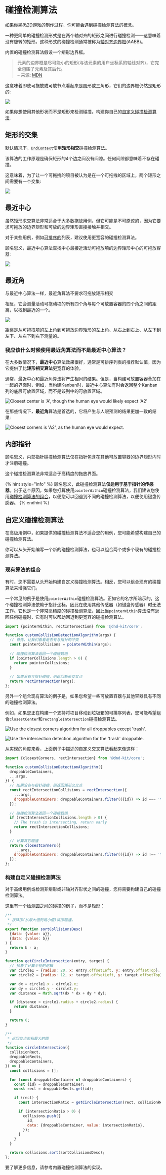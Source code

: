 # 碰撞检测算法

如果你熟悉2D游戏的制作过程，你可能会遇到碰撞检测算法的概念。

一种更简单的碰撞检测形式是在两个轴对齐的矩形之间进行碰撞检测——这意味着没有旋转的矩形。这种形式的碰撞检测通常被称为[轴对齐边界框](https://developer.mozilla.org/en-US/docs/Games/Techniques/2D\_collision\_detection#Axis-Aligned\_Bounding\_Box)(AABB)。

内置的碰撞检测算法假设一个矩形边界框。

> 元素的边界框是尽可能小的矩形(与该元素的用户坐标系的轴线对齐)，它完全包围了元素及其后代。\
> – 来源: [MDN](https://developer.mozilla.org/en-US/docs/Glossary/bounding\_box)

这意味着即使可拖放或可放节点看起来是圆形或三角形，它们的边界框仍然是矩形的:

![](../../.gitbook/assets/axis-aligned-rectangle.png)

如果你想使用其他形状而不是矩形来检测碰撞，构建你自己的[自定义碰撞检测算法](collision-detection-algorithms-ZH.md#custom-collision-detection-strategies).

## 矩形的交集

默认情况下，[`DndContext`](./)使用**矩形相交**碰撞检测算法。

该算法的工作原理是确保矩形的4个边之间没有间隙。任何间隙都意味着不存在碰撞。

这意味着，为了让一个可拖拽的项目被认为是在一个可拖拽的区域上，两个矩形之间需要有一个交集:

![](../../.gitbook/assets/rect-intersection-1-.png)

## 最近中心

虽然矩形求交算法非常适合于大多数拖放用例，但它可能是不可原谅的，因为它要求可拖放的边界矩形和可放的边界矩形直接接触并相交。

对于某些用例，例如[可排序的](../../presets/sortable/)列表，建议使用更宽容的碰撞检测算法。

顾名思义，最近中心算法查找中心最接近活动可拖放项的边界矩形中心的可拖放容器:

![](../../.gitbook/assets/closest-center-2-.png)

## 最近角

与最近中心算法一样，最近角算法不要求可拖放矩形相交

相反，它会测量活动可拖动项的所有四个角与每个可放置容器的四个角之间的距离，以找到最近的一个。

![](../../.gitbook/assets/closest-corners.png)

距离是从可拖拽项的左上角到可拖放边界矩形的左上角、从右上到右上、从左下到左下、从右下到右下测量的。

### **我应该什么时候使用最近角算法而不是最近中心算法？**

在大多数情况下，**最近中心**算法效果很好，通常是可排序列表的推荐默认值，因为它提供了比**矩形相交算法**更宽容的体验。

通常，最近中心和最近角算法将产生相同的结果。但是，当构建可放置容器叠加在一起的界面时，例如，当构建Kanban时，最近中心算法有时会返回整个Kanban列的底层可放置区域，而不是该列中的可放置区域。

![Closest center is 'A', though the human eye would likely expect 'A2'](../../.gitbook/assets/closest-center-kanban.png)

在那些情况下，**最近角**算法是首选的，它将产生与人眼预测的结果更加一致的结果:

![Closest corners is 'A2', as the human eye would expect.](../../.gitbook/assets/closest-corners-kanban.png)

## 内部指针

顾名思义，内部指针碰撞检测算法仅在指针包含在其他可放置容器的边界矩形内时才注册碰撞。

这个碰撞检测算法非常适合于高精度的拖放界面。

{% hint style="info" %}
顾名思义，此碰撞检测算法**仅适用于基于指针的传感器**。出于这个原因，如果您打算使用`pointerWithin`碰撞检测算法，我们建议您使用[碰撞检测算法的组合](collision-detection-algorithms-ZH.md#composition-of-existing-algorithms)，以便您可以回退到不同的碰撞检测算法，以便使用键盘传感器。
{% endhint %}

## 自定义碰撞检测算法

在高级用例中，如果提供的碰撞检测算法不适合您的用例，您可能希望构建自己的碰撞检测算法。

你可以从头开始编写一个新的碰撞检测算法，也可以组合两个或多个现有的碰撞检测算法。

### 现有算法的组合

有时，您不需要从头开始构建自定义碰撞检测算法。相反，您可以组合现有的碰撞算法来增强它们。

一个常见的例子是使用`pointerWithin`碰撞检测算法。正如它的名字所暗示的，这个碰撞检测算法依赖于指针坐标，因此在使用其他传感器（如键盘传感器）时无法工作。它也是一个非常高精度的碰撞检测算法，因此当`pointerWithin`算法没有返回任何碰撞时，它有时可以帮助回退到更宽容的碰撞检测算法。

```javascript
import {pointerWithin, rectIntersection} from '@dnd-kit/core';

function customCollisionDetectionAlgorithm(args) {
  // 首先，让我们看看是否有与指针的冲突
  const pointerCollisions = pointerWithin(args);
  
  // 碰撞检测算法返回一个碰撞数组
  if (pointerCollisions.length > 0) {
    return pointerCollisions;
  }
  
  // 如果没有与指针碰撞，则返回矩形交叉点
  return rectIntersection(args);
};
```

另外一个组合现有算法的例子是，如果您希望一些可放置容器与其他容器具有不同的碰撞检测算法。

例如，如果您正在构建一个支持将项目移动到垃圾箱的可排序列表，您可能希望组合`closestCenter`和`rectangleIntersection`碰撞检测算法。

![Use the closest corners algorithm for all droppables except 'trash'.](../../.gitbook/assets/custom-collision-detection.png)

![Use the intersection detection algorithm for the 'trash' droppable.](../../.gitbook/assets/custom-collision-detection-intersection.png)

从实现的角度来看，上面例子中描述的自定义交叉算法看起来像这样：

```javascript
import {closestCorners, rectIntersection} from '@dnd-kit/core';

function customCollisionDetectionAlgorithm({
  droppableContainers,
  ...args,
}) {
  // 如果没有与指针碰撞，则返回矩形交叉点
  const rectIntersectionCollisions = rectIntersection({
    ...args,
    droppableContainers: droppableContainers.filter(({id}) => id === 'trash')
  });
  
  // 碰撞检测算法返回一个碰撞数组
  if (rectIntersectionCollisions.length > 0) {
    // The trash is intersecting, return early
    return rectIntersectionCollisions;
  }
  
  // 计算其它碰撞
  return closestCorners({
    ...args,
    droppableContainers: droppableContainers.filter(({id}) => id !== 'trash')
  });
};
```

### 构建自定义碰撞检测算法

对于高级用例或检测非矩形或非轴对齐形状之间的碰撞，您将需要构建自己的碰撞检测算法。

这里有一个[检测圆之间的碰撞](https://developer.mozilla.org/en-US/docs/Games/Techniques/2D\_collision\_detection#Circle\_Collision)的例子，而不是矩形：

```javascript
/**
 * 按降序(从最大值到最小值)排序碰撞。
 */
export function sortCollisionsDesc(
  {data: {value: a}},
  {data: {value: b}}
) {
  return b - a;
}

function getCircleIntersection(entry, target) {
  // 抽象了计算半径的逻辑
  var circle1 = {radius: 20, x: entry.offsetLeft, y: entry.offsetTop};
  var circle2 = {radius: 12, x: target.offsetLeft, y: target.offsetTop};

  var dx = circle1.x - circle2.x;
  var dy = circle1.y - circle2.y;
  var distance = Math.sqrt(dx * dx + dy * dy);

  if (distance < circle1.radius + circle2.radius) {
    return distance;
  }

  return 0;
}

/**
 * 返回交点面积最大的圆
 */
function circleIntersection({
  collisionRect,
  droppableRects,
  droppableContainers,
}) => {
  const collisions = [];

  for (const droppableContainer of droppableContainers) {
    const {id} = droppableContainer;
    const rect = droppableRects.get(id);

    if (rect) {
      const intersectionRatio = getCircleIntersection(rect, collisionRect);

      if (intersectionRatio > 0) {
        collisions.push({
          id,
          data: {droppableContainer, value: intersectionRatio},
        });
      }
    }
  }

  return collisions.sort(sortCollisionsDesc);
};
```
要了解更多信息，请参考内置碰撞检测算法的实现。
